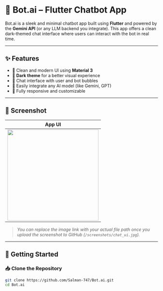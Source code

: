 # 🤖 Bot.ai – Flutter Chatbot App

Bot.ai is a sleek and minimal chatbot app built using **Flutter** and powered by the **Gemini API** (or any LLM backend you integrate). This app offers a clean dark-themed chat interface where users can interact with the bot in real time.

---

## ✨ Features

- 🔹 Clean and modern UI using **Material 3**
- 🌙 **Dark theme** for a better visual experience
- 💬 Chat interface with user and bot bubbles
- 🧠 Easily integrate any AI model (like Gemini, GPT)
- 🎯 Fully responsive and customizable

---

## 📸 Screenshot

| App UI |
|--------|
|<img src="C:\Users\PARVEEN\Downloads\Bot.ai_UI.png" width="300">|

> *You can replace the image link with your actual file path once you upload the screenshot to GitHub (`/screenshots/chat_ui.jpg`).*

---

## 🚀 Getting Started

### 📥 Clone the Repository

```bash
git clone https://github.com/Salman-747/Bot.ai.git
cd Bot.ai


